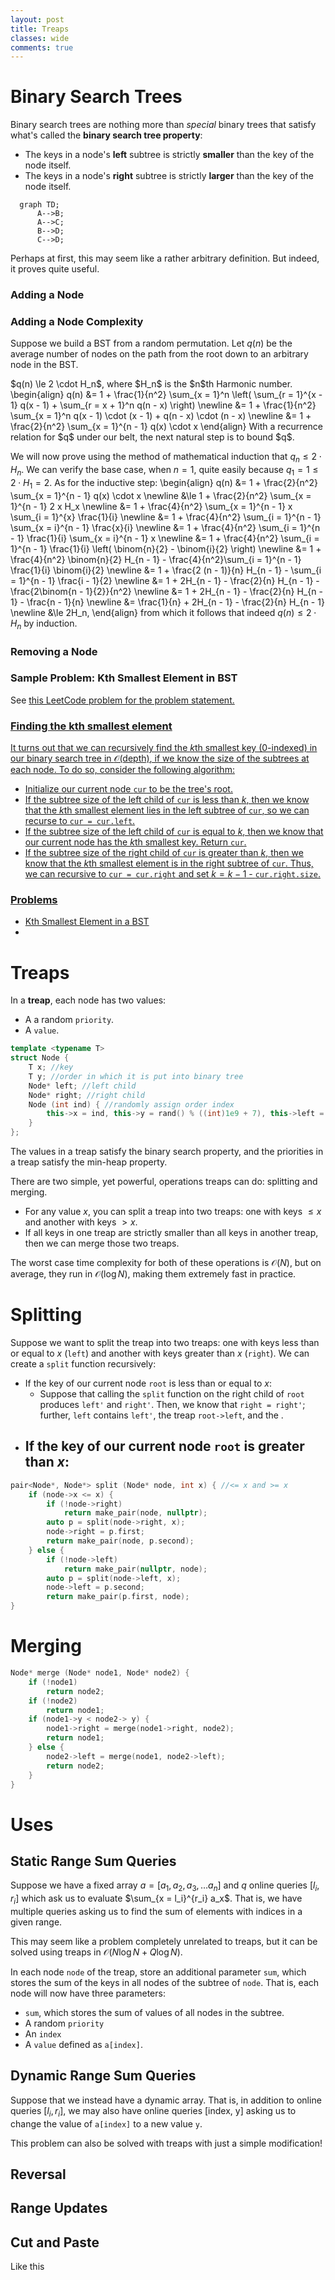```yaml
---
layout: post
title: Treaps
classes: wide
comments: true
---
```

# Binary Search Trees
Binary search trees are nothing more than *special* binary trees that satisfy what's called the **binary search tree property**:
- The keys in a node's **left** subtree is strictly **smaller** than the key of the node itself.
- The keys in a node's **right** subtree is strictly **larger** than the key of the node itself.

```mermaid
  graph TD;
      A-->B;
      A-->C;
      B-->D;
      C-->D;
```

Perhaps at first, this may seem like a rather arbitrary definition. But indeed, it proves quite useful. 
### Adding a Node

### Adding a Node Complexity
Suppose we build a BST from a random permutation. Let $q(n)$ be the average number of nodes on the path from the root down to an arbitrary node in the BST.

<div class="claim">
$q(n) \le 2 \cdot H_n$, where $H_n$ is the $n$th Harmonic number.
</div>
<div class="proof">
\begin{align}
q(n) &= 1 + \frac{1}{n^2} \sum_{x = 1}^n \left( \sum_{r = 1}^{x - 1} q(x - 1) + \sum_{r = x + 1}^n q(n - x) \right) \newline
&= 1 + \frac{1}{n^2} \sum_{x = 1}^n q(x - 1) \cdot (x - 1) + q(n - x) \cdot (n - x) \newline
&=  1 + \frac{2}{n^2} \sum_{x = 1}^{n - 1} q(x) \cdot x
\end{align}
With a recurrence relation for $q$ under our belt, the next natural step is to bound $q$.

We will now prove using the method of mathematical induction that $q_n \le 2 \cdot H_n$. We can verify the base case, when $n = 1$, quite easily because $q_1 = 1 \le 2 \cdot H_1 = 2$. As for the inductive step:
\begin{align}
q(n) &= 1 + \frac{2}{n^2} \sum_{x = 1}^{n - 1} q(x) \cdot x \newline
&\le 1 + \frac{2}{n^2} \sum_{x = 1}^{n - 1} 2 x H_x \newline
&= 1 + \frac{4}{n^2} \sum_{x = 1}^{n - 1} x \sum_{i = 1}^{x} \frac{1}{i} \newline
&= 1 + \frac{4}{n^2} \sum_{i = 1}^{n - 1} \sum_{x = i}^{n - 1} \frac{x}{i} \newline
&= 1 + \frac{4}{n^2} \sum_{i = 1}^{n - 1} \frac{1}{i} \sum_{x = i}^{n - 1} x \newline
&= 1 + \frac{4}{n^2} \sum_{i = 1}^{n - 1} \frac{1}{i} \left( \binom{n}{2} - \binom{i}{2} \right) \newline
&= 1 + \frac{4}{n^2} \binom{n}{2} H_{n - 1} - \frac{4}{n^2}\sum_{i = 1}^{n - 1} \frac{1}{i} \binom{i}{2} \newline
&= 1 + \frac{2 (n - 1)}{n} H_{n - 1} - \sum_{i = 1}^{n - 1} \frac{i - 1}{2} \newline
&= 1 + 2H_{n - 1} - \frac{2}{n} H_{n - 1} - \frac{2\binom{n - 1}{2}}{n^2} \newline
&= 1 + 2H_{n - 1} - \frac{2}{n} H_{n - 1} - \frac{n - 1}{n} \newline
&= \frac{1}{n} + 2H_{n - 1} - \frac{2}{n} H_{n - 1} \newline
&\le 2H_n,
\end{align}
from which it follows that indeed $q(n) \le 2 \cdot H_n$ by induction.
</div>

### Removing a Node 

### Sample Problem: Kth Smallest Element in BST
See <a href="https://leetcode.com/problems/kth-smallest-element-in-a-bst/"> this LeetCode problem for the problem statement.



### Finding the kth smallest element
It turns out that we can recursively find the $k$th smallest key (0-indexed) in our binary search tree in $\mathcal{O}(\text{depth})$, if we know the size of the subtrees at each node. To do so, consider the following algorithm:
- Initialize our current node `cur` to be the tree's root.
- If the subtree size of the left child of `cur` is less than $k$, then we know that the $k$th smallest element lies in the left subtree of `cur`, so we can recurse to `cur = cur.left`.
- If the subtree size of the left child of `cur` is equal to $k$, then we know that our current node has the $k$th smallest key. Return `cur`.
- If the subtree size of the right child of `cur` is greater than $k$, then we know that the $k$th smallest element is in the right subtree of `cur`. Thus, we can recursive to `cur = cur.right` and set $k = k - 1$ - `cur.right.size`. 

### Problems
- <a href = "https://leetcode.com/problems/kth-smallest-element-in-a-bst/">Kth Smallest Element in a BST</a>
- 

# Treaps
In a **treap**, each node has two values:
- A a random ```priority```. 
- A ```value```.

```cpp
template <typename T>
struct Node {
    T x; //key
    T y; //order in which it is put into binary tree
    Node* left; //left child
    Node* right; //right child
    Node (int ind) { //randomly assign order index
        this->x = ind, this->y = rand() % ((int)1e9 + 7), this->left = this->right = nullptr;
    }
};
```

The values in a treap satisfy the binary search property, and the priorities in a treap satisfy the min-heap property. 

There are two simple, yet powerful, operations treaps can do: splitting and merging.
- For any value $x$, you can split a treap into two treaps: one with keys $\le x$ and another with keys $> x$.
- If all keys in one treap are strictly smaller than all keys in another treap, then we can merge those two treaps.

The worst case time complexity for both of these operations is $\mathcal{O}(N)$, but on average, they run in $\mathcal{O}(\log N)$, making them extremely fast in practice. 

# Splitting
Suppose we want to split the treap into two treaps: one with keys less than or equal to $x$ (```left```) and another with keys greater than $x$ (```right```). We can create a ```split``` function recursively:
- If the key of our current node ```root``` is less than or equal to $x$: 
  - Suppose that calling the ```split``` function on the right child of ```root``` produces ```left'``` and ```right'```. Then, we know that ```right = right'```; further, ```left``` contains ```left'```, the treap ```root->left```, and the .
- If the key of our current node ```root``` is greater than $x$:
  - 

```cpp
pair<Node*, Node*> split (Node* node, int x) { //<= x and >= x
    if (node->x <= x) {
        if (!node->right)
            return make_pair(node, nullptr);
        auto p = split(node->right, x);
        node->right = p.first;
        return make_pair(node, p.second);
    } else {
        if (!node->left)
            return make_pair(nullptr, node);
        auto p = split(node->left, x);
        node->left = p.second;
        return make_pair(p.first, node);
}
```
# Merging
```cpp
Node* merge (Node* node1, Node* node2) {
    if (!node1)
        return node2;
    if (!node2)
        return node1;
    if (node1->y < node2-> y) {
        node1->right = merge(node1->right, node2);
        return node1;
    } else {
        node2->left = merge(node1, node2->left);
        return node2;
    }
}
```
# Uses
## Static Range Sum Queries
Suppose we have a fixed array $a = [a_1, a_2, a_3, \dots a_n]$ and $q$ online queries $[l_i, r_i]$ which ask us to evaluate $\sum_{x = l_i}^{r_i} a_x$. That is, we have multiple queries asking us to find the sum of elements with indices in a given range.

This may seem like a problem completely unrelated to treaps, but it can be solved using treaps in $\mathcal{O}(N \log N + Q \log N)$. 

In each node ```node``` of the treap, store an additional parameter ```sum```, which stores the sum of the keys in all nodes of the subtree of ```node```. That is, each node will now have three parameters:

- ```sum```, which stores the sum of values of all nodes in the subtree.
- A random ```priority```
- An ```index```
- A ```value``` defined as ```a[index]```.

## Dynamic Range Sum Queries
Suppose that we instead have a dynamic array. That is, in addition to online queries $[l_i, r_i]$, we may also have online queries $\text{[index, y]}$ asking us to change the value of ```a[index]``` to a new value ```y```.

This problem can also be solved with treaps with just a simple modification!
## Reversal
## Range Updates
## Cut and Paste

<div class = "lineComment">
Like this
</div>